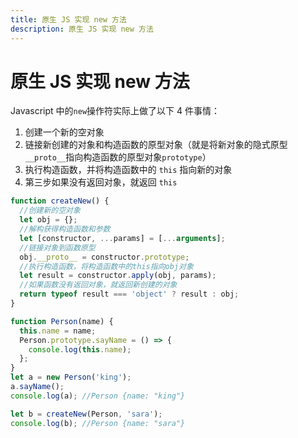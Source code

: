 ```yaml
---
title: 原生 JS 实现 new 方法
description: 原生 JS 实现 new 方法
---
```


# 原生 JS 实现 new 方法

Javascript 中的`new`操作符实际上做了以下 4 件事情：

1. 创建一个新的空对象
2. 链接新创建的对象和构造函数的原型对象（就是将新对象的隐式原型`__proto__`指向构造函数的原型对象`prototype`）
3. 执行构造函数，并将构造函数中的 `this` 指向新的对象
4. 第三步如果没有返回对象，就返回 `this`

```js
function createNew() {
  //创建新的空对象
  let obj = {};
  //解构获得构造函数和参数
  let [constructor, ...params] = [...arguments];
  //链接对象到函数原型
  obj.__proto__ = constructor.prototype;
  //执行构造函数，将构造函数中的this指向obj对象
  let result = constructor.apply(obj, params);
  //如果函数没有返回对象，就返回新创建的对象
  return typeof result === 'object' ? result : obj;
}

function Person(name) {
  this.name = name;
  Person.prototype.sayName = () => {
    console.log(this.name);
  };
}
let a = new Person('king');
a.sayName();
console.log(a); //Person {name: "king"}

let b = createNew(Person, 'sara');
console.log(b); //Person {name: "sara"}
```
